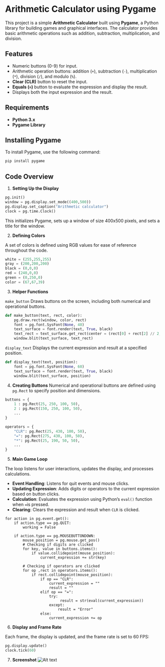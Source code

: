 # Arithmetic Calculator using Pygame

This project is a simple **Arithmetic Calculator** built using **Pygame**, a Python library for building games and graphical interfaces. The calculator provides basic arithmetic operations such as addition, subtraction, multiplication, and division.

## Features

- Numeric buttons (0-9) for input.
- Arithmetic operation buttons: addition (`+`), subtraction (`-`), multiplication (`*`), division (`/`), and modulo (`%`).
- **Clear (CLR)** button to reset the input.
- **Equals (`=`)** button to evaluate the expression and display the result.
- Displays both the input expression and the result.

## Requirements

- **Python 3.x**
- **Pygame Library**

## Installing Pygame

To install Pygame, use the following command:

```bash
pip install pygame
```
## Code Overview 

1. **Setting Up the Display**

```python
pg.init()
window = pg.display.set_mode((400,500))
pg.display.set_caption("Arithmetic calculator")
clock = pg.time.Clock()
```
This initializes Pygame, sets up a window of size 400x500 pixels, and sets a title for the window.

2. **Defining Colors**

A set of colors is defined using RGB values for ease of reference throughout the code.
```python
white = (255,255,255)
gray = (200,200,200)
black = (0,0,0)
red = (240,0,0)
green = (0,250,0)
color = (67,67,39)
```

3. **Helper Functions**

`make_button`
Draws buttons on the screen, including both numerical and operational buttons.
```python
def make_button(text, rect, color):
    pg.draw.rect(window, color, rect)
    font = pg.font.SysFont(None, 40)
    text_surface = font.render(text, True, black)
    text_rect = text_surface.get_rect(center = (rect[0] + rect[2] // 2, rect[1] + rect[3] // 2 ))
    window.blit(text_surface, text_rect)
```

`display_text`
Displays the current expression and result at a specified position.
```python
def display_text(text, position):
    font = pg.font.SysFont(None, 60)
    text_surface = font.render(text, True, black)
    window.blit(text_surface, position)
```

4. **Creating Buttons**
Numerical and operational buttons are defined using `pg.Rect` to specify position and dimensions.
```python
buttons = {
    1 : pg.Rect(25, 250, 100, 50),
    2 : pg.Rect(150, 250, 100, 50),
    ...
}

operators = {
    "CLR": pg.Rect(25, 430, 100, 50),
    "=": pg.Rect(275, 430, 100, 50),
    "*": pg.Rect(25, 190, 50, 50),
    ...
}
```

5. **Main Game Loop**

The loop listens for user interactions, updates the display, and processes calculations.
- **Event Handling**: Listens for quit events and mouse clicks.
- **Updating Expression**: Adds digits or operators to the current expression based on button clicks.
- **Calculation**: Evaluates the expression using Python’s `eval()` function when `=`is pressed.
- **Clearing**: Clears the expression and result when `CLR` is clicked.

```pyhton
for action in pg.event.get():
    if action.type == pg.QUIT:
        working = False

    if action.type == pg.MOUSEBUTTONDOWN:
        mouse_position = pg.mouse.get_pos()
        # Checking if digits are clicked
        for key, value in buttons.items():
            if value.collidepoint(mouse_position):
                current_expression += str(key)

        # Checking if operators are clicked
        for op ,rect in operators.items():
            if rect.collidepoint(mouse_position):
                if op == "CLR":
                    current_expression = ""
                    result = ""
                elif op == "=":
                    try:
                         result = str(eval(current_expression))
                    except:
                        result = "Error"
                else:
                    current_expression += op
```

6. **Display and Frame Rate**

Each frame, the display is updated, and the frame rate is set to 60 FPS:
```python
pg.display.update()
clock.tick(60)
```

7. **Screenshot**
   ![Alt text](image_path)





